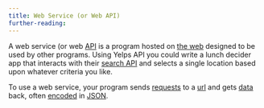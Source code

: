 ```yaml
---
title: Web Service (or Web API)
further-reading:
---
```



A web service (or web [API](/api) is a program hosted on [the web](/web) designed to
be used by other programs. Using Yelps API you could write a
lunch decider app that interacts with their [search
API](http://www.yelp.com/developers/documentation/v2/search_api) and selects a
single location based upon whatever criteria you like.

To use a web service, your program sends [requests](/request) to a
[url](/url-uniform-resource-locator) and gets [data](/data) back, often
[encoded](/encoding-and-decoding) in [JSON](/json-javascript-object-notation).